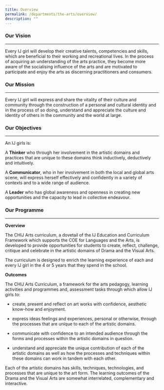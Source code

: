 ```yaml
---
title: Overview
permalink: /departments/the-arts/overview/
description: ""
---
```

### Our Vision

* * *

Every IJ girl will develop their creative talents, competencies and skills, which are beneficial to their working and recreational lives. In the process of acquiring an understanding of the arts practice, they become more aware of the socialising influence of the arts and are motivated to participate and enjoy the arts as discerning practitioners and consumers.

### Our Mission

* * *

Every IJ girl will express and share the vitality of their culture and community through the construction of a personal and cultural identity and in the process of so doing, understand and appreciate the culture and identity of others in the community and the world at large.

### Our Objectives

* * *

An IJ girls is:

A **Thinker** who through her involvement in the artistic domains and practices that are unique to these domains think inductively, deductively and intuitively.

A **Communicator**, who in her involvement in both the local and global arts scene, will express herself effectively and confidently in a variety of contexts and to a wide range of audience.

A **Leader** who has global awareness and openness in creating new opportunities and the capacity to lead in collective endeavour.

### Our Programme

* * *

**Overview**

The CHIJ Arts curriculum, a dovetail of the IJ Education and Curriculum Framework which supports the COE for Languages and the Arts, is developed to provide opportunities for students to create, reflect, challenge, critique and celebrate in the artistic domains of Drama and the Visual Arts.

The curriculum is designed to enrich the learning experience of each and every IJ girl in the 4 or 5 years that they spend in the school.

**Outcomes**

The CHIJ Arts Curriculum, a framework for the arts pedagogy, learning activities and programmes and, assessment tasks through which allow IJ girls to:

*   create, present and reflect on art works with confidence, aesthetic know-how and enjoyment.
    
*   express ideas feelings and experiences, personal or otherwise, through the processes that are unique to each of the artistic domains.
    
*   communicate with confidence to an intended audience through the forms and processes within the artistic domains in question.
    
*   understand and appreciate the unique contribution of each of the artistic domains as well as how the processes and techniques within these domains can work in tandem with each other.
    

Each of the artistic domains has skills, techniques, technologies, and processes that are unique to the art form. The learning outcomes of the Drama and the Visual Arts are somewhat interrelated, complementary and interactive.